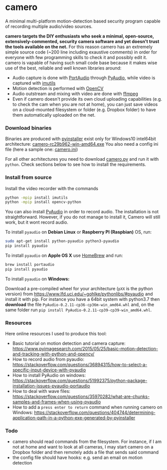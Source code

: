 # camero

A minimal multi-platform motion-detection based security program capable of recording multiple audio/video sources.

**camero  targets the DIY enthusiasts who seek a minimal, open-source, extensively-commented, security camera software and yet doesn't trust the tools available on the net.** For this reason camero has an extremely simple source code (~200 line including exaustive comments) in order for everyone with few programming skills to check it and possibly edit it. camero is vapable of having such small code base because it makes wise use of the best, reliable and well known libraries around:

- Audio capture is done with [PortAudio](http://audioport.org) through [PyAudio](https://people.csail.mit.edu/hubert/pyaudio/), while video is captured with [imutils](https://github.com/jrosebr1/imutils)
- Motion detection is performed with [OpenCV](https://docs.opencv.org/master/d1/dfb/intro.html)
- Audio outstream and mixing with video are done with [ffmpeg](https://ffmpeg.org)
- Even if camero doesn't provide its own cloud uploading capabilities (e.g. to check the cam when  you are not at home), you can just save videos on a cloud-mounted filesystem or folder (e.g. Dropbox folder) to have them automatically uploaded on the net.

### Download binaries

Binaries are produced with [pyinstaller](https://www.pyinstaller.org) exist only for Windows10 intel64bit architecture: [camero-rc29b962-win-amd64.exe](https://drive.google.com/file/d/1wMkS8kcDpPYoT-4IEiH6XBLqGXJE6zCD/view?usp=sharing)
You also need a config ini file (here a sample one: [camero.ini](https://github.com/aragagnin/camero/blob/master/camero.ini))

For all other acrhitectures you need to download [camero.py](https://github.com/aragagnin/camero/blob/master/camero.py) and run it with `python`. Check  sections below to see how to install the requirements. 

### Install from source

Install the video recorder with the commands

```bash
python -mpip install imutils
python -mpip install opencv-python
```

You can also install [PyAudio](https://pypi.org/project/PyAudio/) in order to record audio. 
The installation is not straightforward. However, if you do not manage to install it, Camero will still work, but it wont record audio.

To install `pyaudio` on **Debian Linux** or **Raspberry PI (Raspbian)** OS, run:
```bash
sudo apt-get install python-pyaudio python3-pyaudio 
pip install pyaudio
```

To install `pyaudio` on **Apple OS X** use [HomeBrew](https://brew.sh/index_it) and run:
```bash
brew install portaudio
pip install pyaudio
``` 

To install `pyaudio` on  **Windows:**

Download a pre-compiled wheel for your architecture (`pXX` is the python version) from https://www.lfd.uci.edu/~gohlke/pythonlibs/#pyaudio and install it with pip. For instance you have a 64bit system with python3.7 then **download** the file `PyAudio‑0.2.11‑cp36‑cp36m‑win_amd64.whl` and, on the same folder run `pip install PyAudio‑0.2.11‑cp39‑cp39‑win_amd64.whl`.

### Resources

Here online resources I used to produce this tool:

- Basic tutorial on motion detection and camera capture: https://www.pyimagesearch.com/2015/05/25/basic-motion-detection-and-tracking-with-python-and-opencv/
- How to record audio from pyaudio: https://stackoverflow.com/questions/36894315/how-to-select-a-specific-input-device-with-pyaudio
- How to install PyAudio on windows: https://stackoverflow.com/questions/51992375/python-package-installation-issues-pyaudio-portaudio
- How to deal with wave files: https://stackoverflow.com/questions/35970282/what-are-chunks-samples-and-frames-when-using-pyaudio
- How to add a `press enter to return` command when running camero on Windows:   https://stackoverflow.com/questions/404744/determining-application-path-in-a-python-exe-generated-by-pyinstaller

### Todo

- camero should read commands from the filesystem. For instance, if I am not at home and want to look at all cameras, I may start camero on a Dropbox folder and then remotely adds a file that sends said command
- the config file should have hooks: e.g. send an email on motion detection

